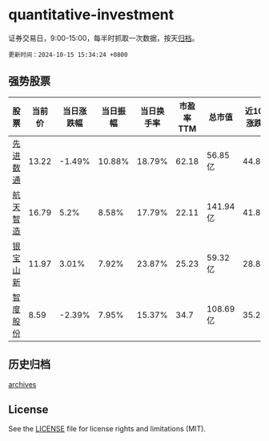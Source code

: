 # quantitative-investment

证券交易日，9:00-15:00，每半时抓取一次数据，按天[归档](archives)。

`更新时间：2024-10-15 15:34:24 +0800`

## 强势股票

|股票|当前价|当日涨跌幅|当日振幅|当日换手率|市盈率TTM|总市值|近10日涨跌幅|
|----|----|----|----|----|----|----|----|
|[先进数通](https://xueqiu.com/S/SZ300541)|13.22|-1.49%|10.88%|18.79%|62.18|56.85亿|44.8%|
|[航天智造](https://xueqiu.com/S/SZ300446)|16.79|5.2%|8.58%|17.79%|22.11|141.94亿|41.81%|
|[银宝山新](https://xueqiu.com/S/SZ002786)|11.97|3.01%|7.92%|23.87%|25.23|59.32亿|28.85%|
|[智度股份](https://xueqiu.com/S/SZ000676)|8.59|-2.39%|7.95%|15.37%|34.7|108.69亿|35.28%|

## 历史归档

[archives](archives)

## License

See the [LICENSE](LICENSE) file for license rights and limitations (MIT).